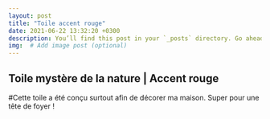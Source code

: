 ```yaml
---
layout: post
title: "Toile accent rouge"
date: 2021-06-22 13:32:20 +0300
description: You’ll find this post in your `_posts` directory. Go ahead and edit it and re-build the site to see your changes. # Add post description (optional)
img:  # Add image post (optional)
---
```

## Toile mystère de la nature | Accent rouge
#Cette toile a été conçu surtout afin de décorer ma maison.
Super pour une tête de foyer !

[jekyll-docs]: https://jekyllrb.com/docs/home
[jekyll-gh]:   https://github.com/jekyll/jekyll
[jekyll-talk]: https://talk.jekyllrb.com/
